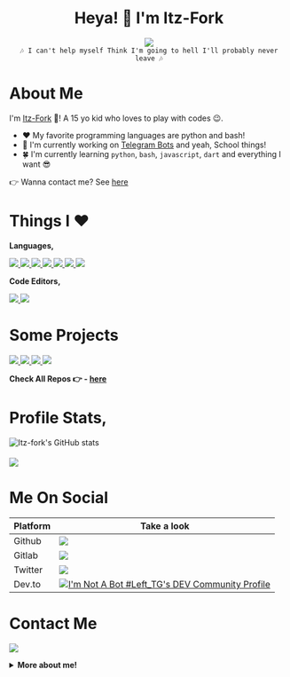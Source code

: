 <h1 align="center">Heya! 👋 I'm Itz-Fork</h1>

<p align="center">
  <a href="https://t.me/Bruh_0x"><img src="https://user-images.githubusercontent.com/77770753/117139498-f081c400-adc9-11eb-9aaf-f895a54ecc67.gif"></a>
  </br><code>🎶 I can't help myself Think I'm going to hell I'll probably never leave 🎶</code>
</p>



# About Me

I'm [Itz-Fork](https://github.com/Itz-fork/Itz-fork) 👋! A 15 yo kid who loves to play with codes 😉.

- ❤️ My favorite programming languages are python and bash!
- 👷 I'm currently working on [Telegram Bots](#some-projects) and yeah, School things!
- 🍀 I'm currently learning `python`, `bash`, `javascript`, `dart` and everything I want 😎

👉 Wanna contact me? See [here](#contact-me)



# Things I ❤️

**Languages,**

<a href="https://python.org/">
  <img src="https://img.shields.io/badge/Python-14354C?style=for-the-badge&logo=python&logoColor=white">
</a>
<a href="https://www.gnu.org/software/bash/">
  <img src="https://img.shields.io/badge/Bash-282a36.svg?style=for-the-badge&logo=gnubash&logoColor=white">
</a>
<a href="https://html5.org/">
  <img src="https://img.shields.io/badge/HTML5-E34F26?style=for-the-badge&logo=html5&logoColor=white">
</a>
<a href="https://www.w3.org/TR/2001/WD-css3-roadmap-20010523/">
  <img src="https://img.shields.io/badge/CSS3-1572B6?style=for-the-badge&logo=css3&logoColor=white">
</a>
<a href="https://en.wikipedia.org/wiki/JavaScript">
  <img src="https://img.shields.io/badge/JavaScript-323330?style=for-the-badge&logo=javascript&logoColor=F0DB4F">
</a>
<a href="https://dart.dev/">
  <img src="https://img.shields.io/badge/Dart-152030?style=for-the-badge&logo=dart&logoColor=32A4C6">
</a>
<a href="https://en.wikipedia.org/wiki/Markdown">
  <img src="https://img.shields.io/badge/Markdown-000000?style=for-the-badge&logo=markdown&logoColor=white">
</a>


**Code Editors,**

<a href="https://code.visualstudio.com/">
  <img src="https://img.shields.io/badge/Visual_Studio_Code-44475a?style=for-the-badge&logo=visualstudiocode&logoColor=1793D1">
</a>
<a href="https://www.vim.org/">
  <img src="https://img.shields.io/badge/Vim-2E3440?style=for-the-badge&logo=vim&logoColor=A3BE8C">
</a>



# Some Projects

<a href="https://github.com/Itz-fork/Unzipper-Bot">
  <img src="https://github-readme-stats.vercel.app/api/pin/?username=Itz-fork&repo=Unzipper-Bot&cache_seconds=86400&theme=gotham">
</a>

<a href="https://github.com/Itz-fork/Mega.nz-Bot">
  <img src="https://github-readme-stats.vercel.app/api/pin/?username=Itz-fork&repo=Mega.nz-Bot&cache_seconds=86400&theme=gotham">
</a>

<a href="https://github.com/Itz-fork/Nexa-APIs">
  <img src="https://github-readme-stats.vercel.app/api/pin/?username=Itz-fork&repo=Nexa-APIs&cache_seconds=86400&theme=gotham">
</a>

<a href="https://github.com/Itz-fork/Gofile2">
  <img src="https://github-readme-stats.vercel.app/api/pin/?username=Itz-fork&repo=Gofile2&cache_seconds=86400&theme=gotham">
</a>

**Check All Repos 👉 - [here](https://github.com/Itz-fork?tab=repositories&q=&type=public&language=&sort=stargazers)**

# Profile Stats,

![Itz-fork's GitHub stats](https://github-readme-stats.vercel.app/api?username=Itz-fork&show_icons=true&theme=tokyonight)

<h4 align="left">
  <img src="https://komarev.com/ghpvc/?username=Itz-fork&style=flat-square&color=39FF14">
</h4>



# Me On Social

| **Platform** |    Take a look       |
|------------|---------------------|
|   Github   | <a href="https://github.com/Itz-fork"><img src="https://img.shields.io/badge/GitHub-100000?style=for-the-badge&logo=github&logoColor=white"></a> |
|   Gitlab   | <a href="https://gitlab.com/Itz-fork"><img src="https://img.shields.io/badge/GitLab-330F63?style=for-the-badge&logo=gitlab&logoColor=white"></a> |
|   Twitter  | <a href="https://twitter.com/0xbruh"><img src="https://img.shields.io/badge/Twitter-1DA1F2?style=for-the-badge&logo=twitter&logoColor=white"></a> |
|   Dev.to   | <a href="https://dev.to/itzfork"><img src="https://img.shields.io/badge/dev.to-0A0A0A?style=for-the-badge&logo=dev.to&logoColor=white" alt="I'm Not A Bot #Left_TG's DEV Community Profile"></a> |



# Contact Me

<a href="https://t.me/Bruh_0x"><img src="https://img.shields.io/badge/Telegram-2CA5E0?style=for-the-badge&logo=telegram&logoColor=white"></a>

<details>
  <summary><b>More about me!</b></summary>
  <p><a href="https://youtu.be/dQw4w9WgXcQ" title="About Itz-fork">Watch this 3 min video to know about me 😄</a>
</details>
